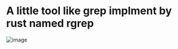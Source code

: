 # A little tool like grep implment by rust named rgrep
![image](https://github.com/kindywu/rgrep/assets/6177365/c0763868-e7e6-438b-8b23-574792a2e9ab)
